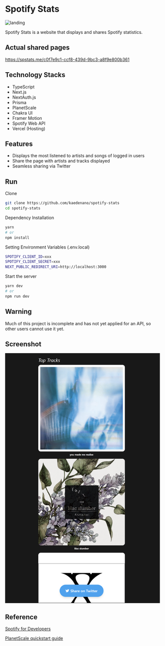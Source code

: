 # Spotify Stats
![landing](./images/landing.png)

Spotify Stats is a website that displays and shares Spotify statistics.

## Actual shared pages
https://spstats.me/c0f7e9c1-ccf8-439d-9bc3-a8f9e800b361

## Technology Stacks
- TypeScript
- Next.js
- NextAuth.js
- Prisma
- PlanetScale
- Chakra UI
- Framer Motion
- Spotify Web API
- Vercel (Hosting)

## Features
- Displays the most listened to artists and songs of logged in users
- Share the page with artists and tracks displayed
- Seamless sharing via Twitter

## Run
Clone
``` bash
git clone https://github.com/kaedenano/spotify-stats
cd spotify-stats
```

Dependency Installation

``` bash
yarn
# or
npm install
```

Setting Environment Variables (.env.local)
``` bash
SPOTIFY_CLIENT_ID=xxx
SPOTIFY_CLIENT_SECRET=xxx
NEXT_PUBLIC_REDIRECT_URI=http://localhost:3000
```


Start the server
``` bash
yarn dev
# or
npm run dev
```

## Warning
Much of this project is incomplete and has not yet applied for an API, so other users cannot use it yet.

## Screenshot

![Result](./images//result.png)

## Reference

[Spotify for Developers](https://developer.spotify.com/documentation/web-api/)

[PlanetScale quickstart guide](https://planetscale.com/docs/tutorials/planetscale-quick-start-guide)

